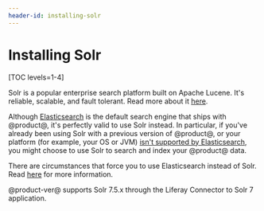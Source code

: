 ```yaml
---
header-id: installing-solr
---
```


# Installing Solr

[TOC levels=1-4]

Solr is a popular enterprise search platform built on Apache Lucene. It's
reliable, scalable, and fault tolerant. Read more about it
[here](http://lucene.apache.org/solr/).

Although 
[Elasticsearch](/docs/7-2/deploy/-/knowledge_base/d/configuring-the-liferay-elasticsearch-connector)
is the default search engine that ships with @product@, it's perfectly valid to
use Solr instead. In particular, if you've already been using Solr with
a previous version of @product@, or your platform (for example, your OS or JVM)
[isn't supported by Elasticsearch](https://www.elastic.co/support/matrix), you
might choose to use Solr to search and index your @product@ data.

There are circumstances that force you to use Elasticsearch instead of Solr.
Read
[here](/docs/7-2/deploy/-/knowledge_base/d/installing-a-search-engine#choosing-a-search-engine)
for more information.

@product-ver@ supports Solr 7.5.x through the Liferay Connector to Solr 7
application. 
